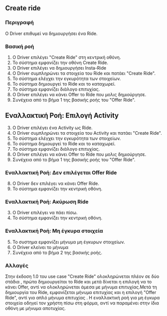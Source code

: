 ## Create ride

### Περιγραφή

Ο Driver επιθυμεί να δημιουργήσει ένα Ride.

### Βασική ροή

1. Ο Driver επιλέγει "Create Ride" στη κεντρική οθόνη.
2. Το σύστημα εμφανίζει την οθόνη Create Ride.
3. Ο Driver επιλέγει να δημιουργήσει Insta-Ride
4. Ο Driver συμπληρώνει τα στοιχεία του Ride και πατάει "Create Ride".
5. Το σύστημα ελέγχει την εγκυρότητα των στοιχείων.
6. To σύστημα δημιουργεί το Ride και το καταχωρεί.
7. Το σύστημα εμφανίζει διάλογο επιτυχίας.
8. Ο Driver επιλέγει να κάνει Offer το Ride που μολις δημιούργησε.
9. Συνέχεια από το βήμα 1 της βασικής ροής του "Offer Ride".

## Εναλλακτική Ροή: Επιλογή Activity

3. Ο Driver επιλέγει ένα Activity ως Ride.
4. Ο Driver συμπληρώνει τα στοιχεία του Activity και πατάει "Create Ride".
5. Το σύστημα ελέγχει την εγκυρότητα των στοιχείων.
6. To σύστημα δημιουργεί το Ride και το καταχωρεί.
7. Το σύστημα εμφανίζει διάλογο επιτυχίας.
8. Ο Driver επιλέγει να κάνει Offer το Ride που μολις δημιούργησε.
9. Συνέχεια από το βήμα 1 της βασικής ροής του "Offer Ride".


### Εναλλακτική Ροή: Δεν επιλέγεται Offer Ride

8. Ο Driver δεν επιλέγει να κάνει Offer Ride.
4. Το σύστημα εμφανίζει την κεντρική οθόνη.


### Εναλλακτική Ροή: Ακύρωση Ride

3. Ο Driver επιλέγει να πάει πίσω.
4. Το σύστημα εμφανίζει την κεντρική οθόνη.

### Εναλλακτική Ροή: Μη έγκυρα στοιχεία

5. Το συστημα εμφανίζει μήνυμα μη έγκυρων στοιχείων.
6. Ο Driver κλείνει το μήνυμα
7. Συνέχεια από το βήμα 2 της βασικής ροής.

### Αλλαγές
Στην έκδοση 1.0 του use case "Create Ride" ολοκληρώνεται πλέον σε δύο στάδια , πρώτα δημιουργείται το Ride και μετά δίνεται η επιλογή να το κάνει Offer, αντί να ολοκληρώνεται άμεσα με μήνυμα επιτυχίας.Μετά τη δημιουργία του Ride, εμφανίζεται μήνυμα επιτυχίας και η επιλογή "Offer Ride", αντί για απλό μήνυμα επιτυχίας . Η εναλλακτική ροή για μη έγκυρα στοιχεία οδηγεί τον χρήστη πίσω στη φόρμα, αντί να παραμένει στην ίδια οθόνη με μήνυμα αποτυχίας.
